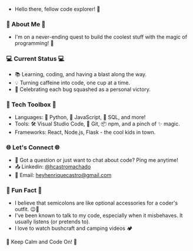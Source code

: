 - Hello there, fellow code explorer! 👋

### 🌟 About Me 🌟 
- I'm on a never-ending quest to build the coolest stuff with the magic of programming! 🚀


 ### 💻 Current Status 💻 
- 📚 Learning, coding, and having a blast along the way.
- 💡 Turning caffeine into code, one cup at a time.
- 🎉 Celebrating each bug squashed as a personal victory.

 ### 🔧 Tech Toolbox 🔧 
- Languages: 🐍 Python, 🚀 JavaScript, 💾 SQL, and more!
- Tools: 🛠️ Visual Studio Code, 🐙 Git, 📦 npm, and a pinch of ✨ magic.
- Frameworks: React, Node.js, Flask - the cool kids in town.


 ### 🌐 Let's Connect 🌐 
- 💬 Got a question or just want to chat about code? Ping me anytime!
- 📤 Linkedin: [@hcastromachado](https://www.linkedin.com/in/henriquecmachado/)
- 📧 Email: heyhenriquecastro@gmail.com


 ### 🤖 Fun Fact 🤖 
- I believe that semicolons are like optional accessories for a coder's outfit. 😉💼
- I've been known to talk to my code, especially when it misbehaves. It usually listens (or pretends to).
- I love to watch bushcraft and camping videos 🏕️


 🚀 Keep Calm and Code On! 🚀 
